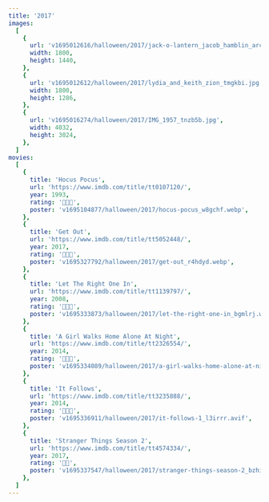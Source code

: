 ```yaml
---
title: '2017'
images:
  [
    {
      url: 'v1695012616/halloween/2017/jack-o-lantern_jacob_hamblin_arch_01_etewul.jpg',
      width: 1800,
      height: 1440,
    },
    {
      url: 'v1695012612/halloween/2017/lydia_and_keith_zion_tmgkbi.jpg',
      width: 1800,
      height: 1286,
    },
    {
      url: 'v1695016274/halloween/2017/IMG_1957_tnzb5b.jpg',
      width: 4032,
      height: 3024,
    },
  ]
movies:
  [
    {
      title: 'Hocus Pocus',
      url: 'https://www.imdb.com/title/tt0107120/',
      year: 1993,
      rating: '🔪🔪🔪',
      poster: 'v1695104877/halloween/2017/hocus-pocus_w8gchf.webp',
    },
    {
      title: 'Get Out',
      url: 'https://www.imdb.com/title/tt5052448/',
      year: 2017,
      rating: '🔪🔪🔪',
      poster: 'v1695327792/halloween/2017/get-out_r4hdyd.webp',
    },
    {
      title: 'Let The Right One In',
      url: 'https://www.imdb.com/title/tt1139797/',
      year: 2008,
      rating: '🔪🔪🔪',
      poster: 'v1695333873/halloween/2017/let-the-right-one-in_bgmlrj.webp',
    },
    {
      title: 'A Girl Walks Home Alone At Night',
      url: 'https://www.imdb.com/title/tt2326554/',
      year: 2014,
      rating: '🔪🔪🔪',
      poster: 'v1695334089/halloween/2017/a-girl-walks-home-alone-at-night-9781732299269_hr_izsibx.jpg',
    },
    {
      title: 'It Follows',
      url: 'https://www.imdb.com/title/tt3235888/',
      year: 2014,
      rating: '🔪🔪🔪',
      poster: 'v1695336911/halloween/2017/it-follows-1_l3irrr.avif',
    },
    {
      title: 'Stranger Things Season 2',
      url: 'https://www.imdb.com/title/tt4574334/',
      year: 2017,
      rating: '🔪🔪',
      poster: 'v1695337547/halloween/2017/stranger-things-season-2_bzhimy.jpg',
    },
  ]
---
```

